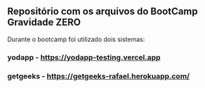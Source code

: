 ## Repositório com os arquivos do BootCamp Gravidade ZERO

Durante o bootcamp foi utilizado dois sistemas:

### yodapp - https://yodapp-testing.vercel.app
### getgeeks - https://getgeeks-rafael.herokuapp.com/


